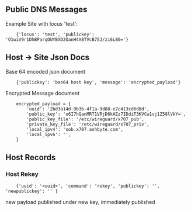 
## Public DNS Messages

Example Site with locus 'test':

        {'locus': 'test', 'publickey': 'O1wiV9r1DhBParqOUYBXD2OanH4X8TVcB75J/zi6LB0='}

## Host -> Site Json Docs

Base 64 encoded json document

        {'publickey': 'bas64 host key', 'message': 'encrypted_payload'}

Encrypted Message document

        encrypted_payload = {
            'uuid': '2bd3a14d-9b3b-4f1a-9d88-e7c413cd6d8d',
            'public_key': 'o6I7hQanMRT1VRjD6kAEz7IDdiT3KVCw1vj1Z58lVkY=',
            'public_key_file': '/etc/wireguard/x707_pub',
            'private_key_file': '/etc/wireguard/x707_priv',
            'local_ipv4': 'oob.x707.ashbyte.com',
            'local_ipv6': '',
        }


## Host Records



### Host Rekey

        {'uuid': '<uuid>', 'command': 'rekey', 'publickey': '', 'newpublickey': '' }

new payload published under new key, immediately published
    
